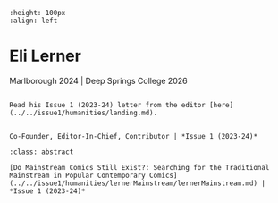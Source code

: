 ```{image} eliLerner.jpeg
:height: 100px
:align: left
```

# Eli Lerner

Marlborough 2024
| Deep Springs College 2026

``` {margin}

Read his Issue 1 (2023-24) letter from the editor [here](../../issue1/humanities/landing.md).

```

``` {margin} Positions

Co-Founder, Editor-In-Chief, Contributor | *Issue 1 (2023-24)*

```

``` {admonition} Articles
:class: abstract

[Do Mainstream Comics Still Exist?: Searching for the Traditional Mainstream in Popular Contemporary Comics](../../issue1/humanities/lernerMainstream/lernerMainstream.md) | *Issue 1 (2023-24)*

```